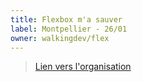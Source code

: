 ```yaml
---
title: Flexbox m'a sauver
label: Montpellier - 26/01
owner: walkingdev/flex
---
```


> [Lien vers l'organisation](http://github.com/walkingdev)
